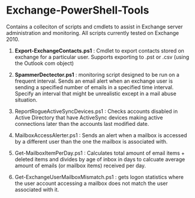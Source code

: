 # Exchange-PowerShell-Tools

Contains a colleciton of scripts and cmdlets to assist in Exchange server administration and monitoring. All scripts currently tested on Exchange 2010.

1. **Export-ExchangeContacts.ps1** : Cmdlet to export contacts stored on exchange for a particular user. Supports exporting to .pst or .csv (using the Outlook com object)

2. **SpammerDectector.ps1** : monitoring script designed to be run on a frequent interval. Sends an email alert when an exchange user is sending a specified number of emails in a specified time interval. Specify an interval that might be unrealistic except in a mail abuse situation. 

3. ReportRogueActiveSyncDevices.ps1 : Checks accounts disabled in Active Directory that have ActiveSync devices making active connections later than the accounts last modified date. 

4. MailboxAccessAlerter.ps1 : Sends an alert when a mailbox is accessed by a different user than the one the mailbox is associated with. 

5. Get-MailboxItemPerDay.ps1 : Calculates total amount of email items + deleted items and divides by age of inbox in days to calcuate average amount of emails (or mailbox items) received per day. 

6. Get-ExchangeUserMailboxMismatch.ps1 : gets logon statistics where the user account accessing a mailbox does not match the user associated with it. 

